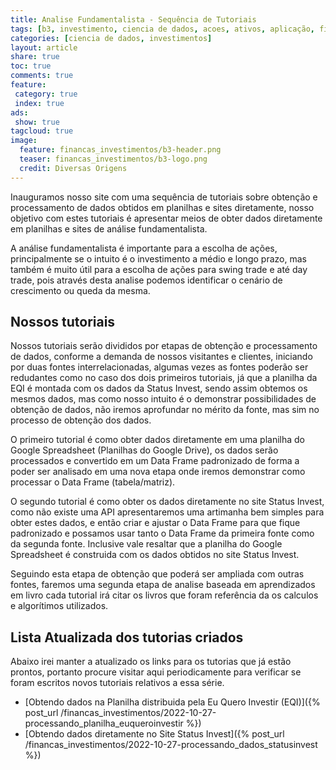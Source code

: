 ```yaml
---
title: Analise Fundamentalista - Sequência de Tutoriais
tags: [b3, investimento, ciencia de dados, acoes, ativos, aplicação, financeiro, status invest, analise fundamentalista, analise, tutorial]
categories: [ciencia de dados, investimentos]
layout: article
share: true
toc: true
comments: true
feature:
 category: true
 index: true
ads: 
 show: true
tagcloud: true
image:
  feature: financas_investimentos/b3-header.png
  teaser: financas_investimentos/b3-logo.png
  credit: Diversas Origens
---
```


Inauguramos nosso site com uma sequência de tutoriais sobre obtenção e processamento de dados obtidos em planilhas e sites diretamente, nosso objetivo com estes tutoriais é apresentar meios de obter dados diretamente em planilhas e sites de análise fundamentalista.

<!--more-->

A análise fundamentalista é importante para a escolha de ações, principalmente se o intuito é o investimento a médio e longo prazo, mas também é muito útil para a escolha de ações para swing trade e até day trade, pois através desta analise podemos identificar o cenário de crescimento ou queda da mesma. 

## Nossos tutoriais

Nossos tutoriais serão divididos por etapas de obtenção e processamento de dados, conforme a demanda de nossos visitantes e clientes, iniciando por duas fontes interrelacionadas, algumas vezes as fontes poderão ser redudantes como no caso dos dois primeiros tutoriais, já que a planilha da EQI é montada com os dados da Status Invest, sendo assim obtemos os mesmos dados, mas como nosso intuito é o demonstrar possibilidades de obtenção de dados, não iremos aprofundar no mérito da fonte, mas sim no processo de obtenção dos dados.

O primeiro tutorial é como obter dados diretamente em uma planilha do Google Spreadsheet (Planilhas do Google Drive), os dados serão processados e convertido em um Data Frame padronizado de forma a poder ser analisado em uma nova etapa onde iremos demonstrar como processar o Data Frame (tabela/matriz).

O segundo tutorial é como obter os dados diretamente no site Status Invest, como não existe uma API apresentaremos uma artimanha bem simples para obter estes dados, e então criar e ajustar o Data Frame para que fique padronizado e possamos usar tanto o Data Frame da primeira fonte como da segunda fonte. Inclusive vale resaltar que a planilha do Google Spreadsheet é construida com os dados obtidos no site Status Invest.

Seguindo esta etapa de obtenção que poderá ser ampliada com outras fontes, faremos uma segunda etapa de analise baseada em aprendizados em livro cada tutorial irá citar os livros que foram referência da os calculos e algorítimos utilizados.

## Lista Atualizada dos tutorias criados

Abaixo irei manter a atualizado os links para os tutorias que já estão prontos, portanto procure visitar aqui periodicamente para verificar se foram escritos novos tutoriais relativos a essa série.

* [Obtendo dados na Planilha distribuida pela Eu Quero Investir (EQI)]({% post_url /financas_investimentos/2022-10-27-processando_planilha_euqueroinvestir %})
* [Obtendo dados diretamente no Site Status Invest]({% post_url /financas_investimentos/2022-10-27-processando_dados_statusinvest %})

